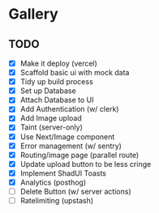 # Gallery

## TODO

- [x] Make it deploy (vercel)
- [x] Scaffold basic ui with mock data
- [x] Tidy up build process
- [x] Set up Database
- [x] Attach Database to UI
- [x] Add Authentication (w/ clerk)
- [x] Add Image upload
- [x] Taint (server-only)
- [x] Use Next/Image component
- [x] Error management (w/ sentry)
- [x] Routing/image page (parallel route)
- [x] Update upload button to be less cringe
- [x] Implement ShadUI Toasts
- [x] Analytics (posthog)
- [ ] Delete Button (w/ server actions)
- [ ] Ratelimiting (upstash)
